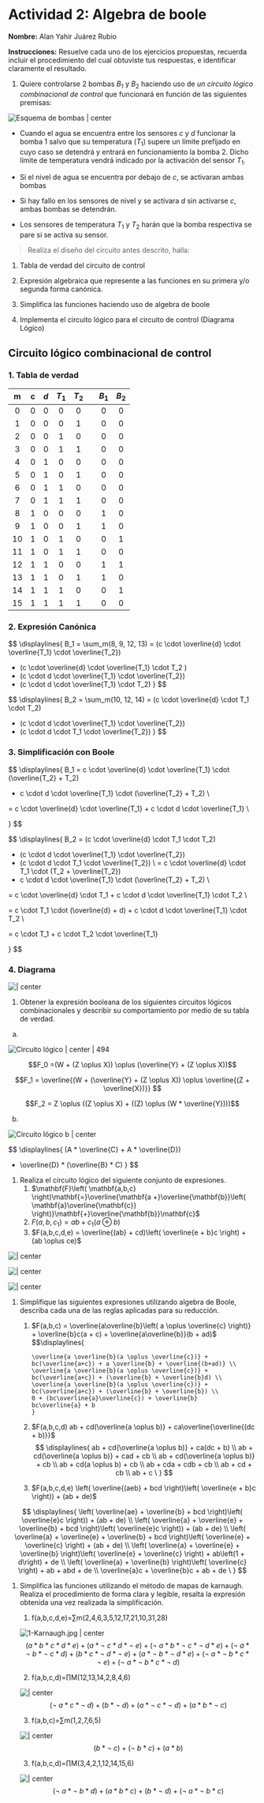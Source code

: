 # Actividad 2: Algebra de boole

**Nombre:** Alan Yahir Juárez Rubio

**Instrucciones:** Resuelve cada uno de los ejercicios propuestas, recuerda
incluir el procedimiento del cual obtuviste tus respuestas, e identificar
claramente el resultado.

1.  Quiere controlarse 2 bombas $B_1$ y $B_2$ haciendo uso de _un circuito
    lógico combinacional de control_ que funcionará en función de las siguientes
    premisas:

![Esquema de bombas | center ](attachments/1-bombas-esquema.jpg)

- Cuando el agua se encuentra entre los sensores $c$ y $d$ funcionar la bomba 1
  salvo que su temperatura ($T_1$) supere un límite prefijado en cuyo caso se
  detendrá y entrará en funcionamiento la bomba 2. Dicho límite de temperatura
  vendrá indicado por la activación del sensor $T_1$.

- Si el nivel de agua se encuentra por debajo de $c$, se activaran ambas bombas

- Si hay fallo en los sensores de nivel y se activara $d$ sin activarse $c$,
  ambas bombas se detendrán.

- Los sensores de temperatura $T_1$ y $T_2$ harán que la bomba respectiva se
  pare si se activa su sensor.

> Realiza el diseño del circuito antes descrito, halla:

1.  Tabla de verdad del circuito de control

2.  Expresión algebraica que represente a las funciones en su primera y/o
    segunda forma canónica.

3.  Simplifica las funciones haciendo uso de algebra de boole

4.  Implementa el circuito lógico para el circuito de control (Diagrama Lógico)

<div style="page-break-after: always;"></div>

## Circuito lógico combinacional de control

### 1. Tabla de verdad

|  m  |  c  | $d$ | $T_1$ | $T_2$ |     | $B_1$ | $B_2$ |
| :-: | :-: | :-: | :---: | :---: | --- | :---: | :---: |
|  0  |  0  |  0  |   0   |   0   |     |   0   |   0   |
|  1  |  0  |  0  |   0   |   1   |     |   0   |   0   |
|  2  |  0  |  0  |   1   |   0   |     |   0   |   0   |
|  3  |  0  |  0  |   1   |   1   |     |   0   |   0   |
|  4  |  0  |  1  |   0   |   0   |     |   0   |   0   |
|  5  |  0  |  1  |   0   |   1   |     |   0   |   0   |
|  6  |  0  |  1  |   1   |   0   |     |   0   |   0   |
|  7  |  0  |  1  |   1   |   1   |     |   0   |   0   |
|  8  |  1  |  0  |   0   |   0   |     |   1   |   0   |
|  9  |  1  |  0  |   0   |   1   |     |   1   |   0   |
| 10  |  1  |  0  |   1   |   0   |     |   0   |   1   |
| 11  |  1  |  0  |   1   |   1   |     |   0   |   0   |
| 12  |  1  |  1  |   0   |   0   |     |   1   |   1   |
| 13  |  1  |  1  |   0   |   1   |     |   1   |   0   |
| 14  |  1  |  1  |   1   |   0   |     |   0   |   1   |
| 15  |  1  |  1  |   1   |   1   |     |   0   |   0   |

### 2. Expresión Canónica

<!-- \sum _{m \in \{8, 9, 12, 13\}} -->

$$
\displaylines{ B_1 = \sum_m(8, 9, 12, 13)
= (c \cdot \overline{d} \cdot \overline{T_1} \cdot \overline{T_2})
+ (c \cdot \overline{d} \cdot \overline{T_1} \cdot T_2 )
+ (c \cdot d \cdot \overline{T_1} \cdot \overline{T_2})
+ (c \cdot d \cdot \overline{T_1} \cdot T_2)
}
$$

$$
\displaylines{ B_2 = \sum_m(10, 12, 14)
= (c \cdot \overline{d} \cdot T_1 \cdot T_2)
+ (c \cdot d \cdot \overline{T_1} \cdot \overline{T_2})
+ (c \cdot d \cdot T_1 \cdot \overline{T_2})
}
$$

### 3. Simplificación con Boole

$$
\displaylines{ B_1
= c \cdot \overline{d} \cdot \overline{T_1} \cdot (\overline{T_2} + T_2)
+ c \cdot d \cdot \overline{T_1} \cdot (\overline{T_2} + T_2) \\

= c \cdot \overline{d} \cdot \overline{T_1} + c \cdot d \cdot \overline{T_1} \\

}
$$

$$
\displaylines{ B_2
= (c \cdot \overline{d} \cdot T_1 \cdot T_2)
+ (c \cdot d \cdot \overline{T_1} \cdot \overline{T_2})
+ (c \cdot d \cdot T_1 \cdot \overline{T_2}) \\
= c \cdot \overline{d} \cdot T_1 \cdot (T_2 + \overline{T_2})
+ c \cdot d \cdot \overline{T_1} \cdot (\overline{T_2} + T_2) \\

= c \cdot \overline{d} \cdot T_1 + c \cdot d \cdot \overline{T_1} \cdot T_2 \\

= c \cdot T_1 \cdot (\overline{d} + d) + c \cdot d \cdot \overline{T_1} \cdot T_2 \\

= c \cdot T_1 + c \cdot T_2 \cdot \overline{T_1}

}
$$

<div style="page-break-after: always;"></div>

### 4. Diagrama

![ | center](attachments/1-circuito-lógico.jpg)

<div style="page-break-after: always;"></div>
 
1.  Obtener la expresión booleana de los siguientes circuitos lógicos combinacionales y describir su comportamiento por medio de su tabla de verdad.


<ol type="a">
	<li></li>
</ol>

![Circuito lógico |  center | 494](attachments/2-circuito-lógico-a.jpg)

$$F_0 =(W + (Z \oplus X)) \oplus (\overline{Y} + (Z \oplus X))$$

$$F_1 = \overline{(W + (\overline{Y} + (Z \oplus X)) \oplus \overline{(Z + \overline{X})}} $$

$$F_2 = Z \oplus ((Z \oplus X) + ((Z) \oplus (W * \overline{Y})))$$

<ol start="2" type="a">
	<li></li>
</ol>

![Circuito lógico b | center](attachments/3-circuito-lógico-b.jpg)

$$
\displaylines{
(A * \overline{C} + A * \overline{D})
+ \overline{D} * (\overline{B} * C)
}
$$

1.  Realiza el circuito lógico del siguiente conjunto de expresiones.
    1.  $\mathbf{F}\left( \mathbf{a,b,c} \right)\mathbf{=}\overline{\mathbf{a +}\overline{\mathbf{b}}\left( \mathbf{a}\overline{\mathbf{c}} \right)}\mathbf{+}\overline{\mathbf{b}}\mathbf{c}$
    2.  $F\left( a,b,c_{1} \right) = ab + c_{1}(a \oplus b)$
    3.  $F(a,b,c,d,e) = \overline{(ab} + cd)\left( \overline{e + b}c \right) + (ab \oplus ce)$

![ | center](attachments/4-circuito-lógico.jpg)

![ | center](attachments/5-circuito-lógico.jpg)

![ | center](attachments/6-circuito-lógico.jpg)

1.  Simplifique las siguientes expresiones utilizando algebra de Boole, describa
    cada una de las reglas aplicadas para su reducción.
    1.  $F(a,b,c) = \overline{a\overline{b}\left( a \oplus \overline{c} \right)} + \overline{b}c(a + c) + \overline{a\overline{b}}(b + ad)$
            $$\displaylines{

            \overline{a \overline{b}(a \oplus \overline{c})} + bc(\overline{a+c}) + a \overline{b} + \overline{(b+ad)} \\
            \overline{a \overline{b}(a \oplus \overline{c})} + bc(\overline{a+c}) + (\overline{b} + \overline{b}d) \\
            \overline{a \overline{b}(a \oplus \overline{c})} + bc(\overline{a+c}) + (\overline{b} + \overline{b}) \\
            0 + (bc\overline{a}\overline{c}) + \overline{b}
            bc\overline{a} + b
            }
        $$
        $$
    2.  $F(a,b,c,d) ab + cd(\overline{a \oplus b)} + ca\overline{\overline{(dc + b)}}$
    $$
    \displaylines{
     ab + cd(\overline{a \oplus b)} + ca(dc + b) \\
    ab + cd(\overline{a \oplus b)} + cad + cb \\
    ab + cd(\overline{a \oplus b)} + cb \\
    ab + cd(a \oplus b) + cb \\
    ab + cda + cdb + cb \\
    ab + cd + cb \\
    ab + c \
     }
    $$
    4. $F(a,b,c,d,e) \left( \overline{(aeb} + bcd \right)\left( \overline{e + b}c \right)) + (ab + de)$

$$
\displaylines{
\left( \overline{ae} + \overline{b} + bcd \right)\left( \overline{e}c \right)) + (ab + de) \\
\left( \overline{a} + \overline{e} + \overline{b} + bcd \right)\left( \overline{e}c \right)) + (ab + de) \\
\left( \overline{a} + \overline{e} + \overline{b} + bcd \right)\left( \overline{e} + \overline{c} \right) + (ab + de) \\
\left( \overline{a} + \overline{e} + \overline{b} \right)\left( \overline{e} + \overline{c} \right) + ab\left(1 + d\right) + de \\
\left( \overline{a} + \overline{b} \right)\left( \overline{c} \right) + ab + abd + de \\
\overline{a}c + \overline{b}c + ab + de \
}
$$

1. Simplifica las funciones utilizando el método de mapas de karnaugh. Realiza
   el procedimiento de forma clara y legible, resalta la expresión obtenida una
   vez realizada la simplificación.

   1. f(a,b,c,d,e)=∑m(2,4,6,3,5,12,17,21,10,31,28)

   ![1-Karnaugh.jpg | center](attachments/1-karnaugh.jpg)
   $$(a*b*c*d*e)+(a*¬\ c*d*¬\ e)+(¬\ a*b*¬\ c*¬\ d*e)+(¬\ a*¬\ b*¬\ c*d)+(b*c*¬\ d*¬\ e)+(a*¬\ b*¬\ d*e)+(¬\ a*¬\ b*c*¬\ e)+(¬\ a*¬\ b*c*¬\ d)$$

   2. f(a,b,c,d)=∏M(12,13,14,2,8,4,6)

   ![ | center](attachments/2-karnaugh.jpg)
   $$(¬\ a*c*¬\ d)+(b*¬\ d)+(a*¬\ c*¬\ d)+(a*b*¬\ c)$$

   3. f(a,b,c)=∑m(1,2,7,6,5)

   ![ | center](attachments/3-karnaugh.jpg) $$(b*¬\ c)+(¬\ b*c)+(a*b)$$

   3. f(a,b,c,d)=∏M(3,4,2,1,12,14,15,6)

   ![ | center](attachments/4-karnaugh.jpg)
   $$(¬\ a*¬\ b*d)+(a*b*c)+(b*¬\ d)+(¬\ a*¬\ b*c)$$
